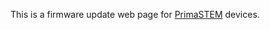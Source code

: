 <p>This is a firmware update web page for <a href="https://primastem.com/">PrimaSTEM</a> devices.</p>
